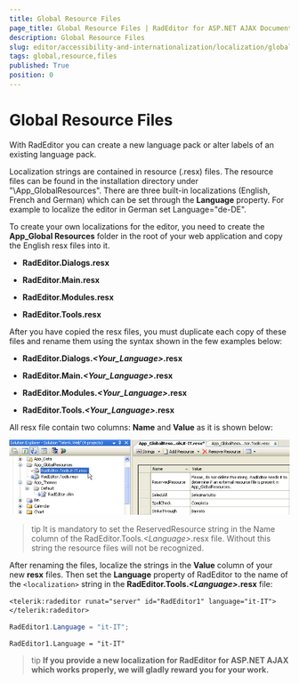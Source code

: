 ```yaml
---
title: Global Resource Files
page_title: Global Resource Files | RadEditor for ASP.NET AJAX Documentation
description: Global Resource Files
slug: editor/accessibility-and-internationalization/localization/global-resource-files
tags: global,resource,files
published: True
position: 0
---
```


# Global Resource Files

With RadEditor you can create a new language pack or alter labels of an existing language pack.

Localization strings are contained in resource (.resx) files. The resource files can be found in the installation directory under "\App_GlobalResources". There are three built-in localizations (English, French and German) which can be set through the **Language** property. For example to localize the editor in German set Language="de-DE".

To create your own localizations for the editor, you need to create the **App_Global Resources** folder in the root of your web application and copy the English resx files into it.

* **RadEditor.Dialogs.resx**

* **RadEditor.Main.resx**

* **RadEditor.Modules.resx**

* **RadEditor.Tools.resx**

After you have copied the resx files, you must duplicate each copy of these files and rename them using the syntax shown in the few examples below:

* **RadEditor.Dialogs._&lt;Your_Language&gt;_.resx**

* **RadEditor.Main._&lt;Your_Language&gt;_.resx**

* **RadEditor.Modules._&lt;Your_Language&gt;_.resx**

* **RadEditor.Tools._&lt;Your_Language&gt;_.resx**

All resx file contain two columns: **Name** and **Value** as it is shown below:

![](images/editor-localization.png)

>tip It is mandatory to set the ReservedResource string in the Name column of the RadEditor.Tools._&lt;Language&gt;_.resx file. Without this string the resource files will not be recognized.

After renaming the files, localize the strings in the **Value** column of your new **resx** files. Then set the **Language** property of RadEditor to the name of the `<localization>` string in the **RadEditor.Tools._&lt;Language&gt;_.resx** file:

````ASP.NET
<telerik:radeditor runat="server" id="RadEditor1" language="it-IT"></telerik:radeditor>
````

````C#
RadEditor1.Language = "it-IT";
````
````VB
RadEditor1.Language = "it-IT"
````



>tip **If you provide a new localization for RadEditor for ASP.NET AJAX which works properly, we will gladly reward you for your work.** 

